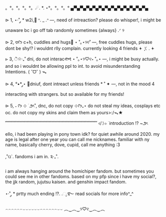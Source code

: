   。°。°。°。°。☄. *. ⋆°。°。°。°
▄▀▄▀▄▀▄▀▄▀▄▀▄▀▄▀▄▀▄▀▄▀▄▀▄

⊳ 1, ⋆·˚ ༘ * w2i,📘 ᐢ. _ .ᐢ —,  need of intreaction?
please do whisper!, i might be unaware bc i go 
off tab randomly sometimes {always} .ᐟ ୨

⊳ 2, 𖹭ᡣ𐭩 c+h, cuddles and hugs🦴 ⋆ ˚｡⋆୨୧˚ —, free cuddles 
hugs, please dont be shy!? i wouldnt rlly
complain. currently looking 4 friends  ݁𖥔 ݁   ִֶָ☾.    ݁𖥔 

⊳ 3, ੈ✩‧₊˚ dni, do not interac🐟t ⋆ ˚｡⋆୨♡୧⋆ ˚｡⋆ —, 
i might be busy actually. and so i wouldnt be
allowing ppl to int. to avoid misunderstanding
Intentions.   ( ˆᗜˆ ) ᯓ

⊳ 4, °•* ༘⋆ 📌dniuf, dont intreact unless friends * ˚ ✦ —,
not in the mood 4 interacting with strangers.
but so available for my friends!

⊳ 5, ˖ ᡣ𐭩 ⊹ ࣪  ౨ৎ˚, dnc, do not copy  ⊹ᡣ𐭩₊⋆
do not steal my ideas, cosplays etc oc. 
do not copy my skins and claim them as yours>:/ᯓ★

﹌﹌﹌﹌﹌﹌﹌﹌﹌﹌﹌﹌﹌﹌﹌﹌﹌﹌﹌﹌﹌
   ‹/𝟹⊹ ࣪  introduction !? ~౨ৎ

ello, i had been playing in pony town idk? for quiet awhile around 2020. my age is legal after one year
you can call me nicknames. familiar with ny name, basically cherry, dove, cupid, call me anything :3 

  ,˚ପ`. fandoms i am in. ༉‧₊˚.

 i am always hanging around the homichiper fandom. but sometimes you could see me in other fandoms. based on my pfp since i have my social?, the jjk random, jujutsu kaisen. and genshin impact fandom.
 
⋆·˚ ༘ * prtty much ending !?. .ೃ࿐
  read socials for more info^_^

⌢⌢⌢⌢⌢⌢⌣⌣⌣⌣⌣⌣⌢⌢⌢⌢⌢⌢⌣⌣
        ︵‿︵‿୨♡୧‿︵‿︵
   
